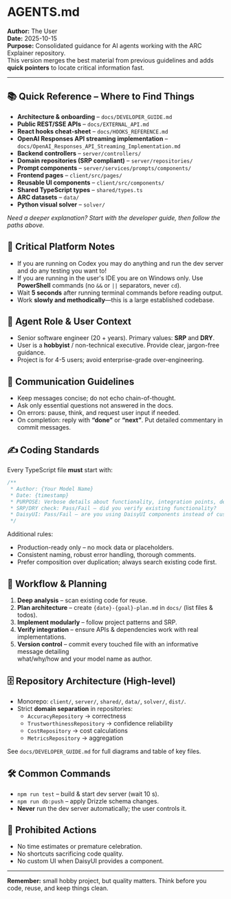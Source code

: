 # AGENTS.md

**Author:** The User  
**Date:** 2025-10-15  
**Purpose:** Consolidated guidance for AI agents working with the ARC Explainer repository.  
This version merges the best material from previous guidelines and adds **quick pointers** to locate critical information fast.

---

## 📚 Quick Reference – Where to Find Things

- **Architecture & onboarding** – `docs/DEVELOPER_GUIDE.md`
- **Public REST/SSE APIs** – `docs/EXTERNAL_API.md`
- **React hooks cheat-sheet** – `docs/HOOKS_REFERENCE.md`
- **OpenAI Responses API streaming implementation** – `docs/OpenAI_Responses_API_Streaming_Implementation.md`
- **Backend controllers** – `server/controllers/`
- **Domain repositories (SRP compliant)** – `server/repositories/`
- **Prompt components** – `server/services/prompts/components/`
- **Frontend pages** – `client/src/pages/`
- **Reusable UI components** – `client/src/components/`
- **Shared TypeScript types** – `shared/types.ts`
- **ARC datasets** – `data/`
- **Python visual solver** – `solver/`

_Need a deeper explanation? Start with the developer guide, then follow the paths above._

## 🚨 Critical Platform Notes

- If you are running on Codex you may do anything and run the dev server and do any testing you want to!
- If you are running in the user's IDE you are on Windows only. Use **PowerShell** commands (no `&&` or `||` separators, never `cd`).
- Wait **5 seconds** after running terminal commands before reading output.
- Work **slowly and methodically**—this is a large established codebase.

## 🎯 Agent Role & User Context

- Senior software engineer (20 + years). Primary values: **SRP** and **DRY**.
- User is a **hobbyist** / non-technical executive. Provide clear, jargon-free guidance.
- Project is for 4-5 users; avoid enterprise-grade over-engineering.

## 💬 Communication Guidelines

- Keep messages concise; do not echo chain-of-thought.
- Ask only essential questions not answered in the docs.
- On errors: pause, think, and request user input if needed.
- On completion: reply with **“done”** or **“next”**. Put detailed commentary in commit messages.

## ✍️ Coding Standards

Every TypeScript file **must** start with:

```typescript
/**
 * Author: {Your Model Name}
 * Date: {timestamp}
 * PURPOSE: Verbose details about functionality, integration points, dependencies
 * SRP/DRY check: Pass/Fail — did you verify existing functionality?
 * DaisyUI: Pass/Fail — are you using DaisyUI components instead of custom UI?
 */
```

Additional rules:

- Production-ready only – no mock data or placeholders.  
- Consistent naming, robust error handling, thorough comments.  
- Prefer composition over duplication; always search existing code first.

## 🔧 Workflow & Planning

1. **Deep analysis** – scan existing code for reuse.  
2. **Plan architecture** – create `{date}-{goal}-plan.md` in `docs/` (list files & todos).  
3. **Implement modularly** – follow project patterns and SRP.  
4. **Verify integration** – ensure APIs & dependencies work with real implementations.  
5. **Version control** – commit every touched file with an informative message detailing  
   what/why/how and your model name as author.

## 🗄️ Repository Architecture (High-level)

- Monorepo: `client/`, `server/`, `shared/`, `data/`, `solver/`, `dist/`.
- Strict **domain separation** in repositories:
  - `AccuracyRepository` → correctness
  - `TrustworthinessRepository` → confidence reliability
  - `CostRepository` → cost calculations
  - `MetricsRepository` → aggregation

See `docs/DEVELOPER_GUIDE.md` for full diagrams and table of key files.

## 🛠️ Common Commands

- `npm run test` – build & start dev server (wait 10 s).
- `npm run db:push` – apply Drizzle schema changes.
- **Never** run the dev server automatically; the user controls it.

## 🚫 Prohibited Actions

- No time estimates or premature celebration.
- No shortcuts sacrificing code quality.
- No custom UI when DaisyUI provides a component.

---

**Remember:** small hobby project, but quality matters. Think before you code, reuse, and keep things clean.